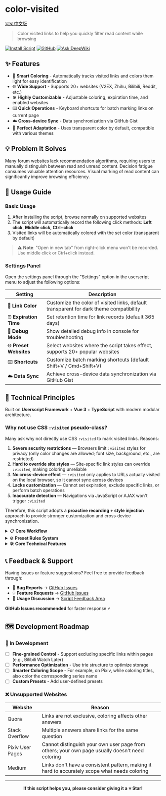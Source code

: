 # color-visited

[🇨🇳 中文版](README_zh.md)

> Color visited links to help you quickly filter read content while browsing

[![Install Script](https://img.shields.io/badge/Install-GreasyFork-blue)](https://greasyfork.org/zh-CN/scripts/523600-color-visited-%E5%AF%B9%E5%B7%B2%E8%AE%BF%E9%97%AE%E8%BF%87%E7%9A%84%E9%93%BE%E6%8E%A5%E6%9F%93%E8%89%B2)
[![GitHub](https://img.shields.io/badge/Source-GitHub-green)](https://github.com/chesha1/color-visited)
[![Ask DeepWiki](https://deepwiki.com/badge.svg)](https://deepwiki.com/chesha1/color-visited)


## ✨ Features

- 🎯 **Smart Coloring** - Automatically tracks visited links and colors them light for easy identification
- 🌐 **Wide Support** - Supports 20+ websites (V2EX, Zhihu, Bilibili, Reddit, etc.)
- ⚙️ **Highly Customizable** - Adjustable coloring, expiration time, and enabled websites
- ⌨️ **Quick Operations** - Keyboard shortcuts for batch marking links on current page
- ☁️ **Cross-device Sync** - Data synchronization via GitHub Gist
- 🎨 **Perfect Adaptation** - Uses transparent color by default, compatible with various themes

## 💡 Problem It Solves

Many forum websites lack recommendation algorithms, requiring users to manually distinguish between read and unread content. Decision fatigue consumes valuable attention resources. Visual marking of read content can significantly improve browsing efficiency.

## 🚀 Usage Guide

### Basic Usage
1. After installing the script, browse normally on supported websites
2. The script will automatically record the following click methods: **Left click**, **Middle click**, **Ctrl+click**
3. Visited links will be automatically colored with the set color (transparent by default)

> ⚠️ **Note**: "Open in new tab" from right-click menu won't be recorded. Use middle click or Ctrl+click instead.

### Settings Panel
Open the settings panel through the "Settings" option in the userscript menu to adjust the following options:

| Setting | Description |
|---------|-------------|
| 🎨 **Link Color** | Customize the color of visited links, default transparent for dark theme compatibility |
| ⏰ **Expiration Time** | Set retention time for link records (default 365 days) |
| 🐛 **Debug Mode** | Show detailed debug info in console for troubleshooting |
| 🌐 **Preset Websites** | Select websites where the script takes effect, supports 20+ popular websites |
| ⌨️ **Shortcuts** | Customize batch marking shortcuts (default Shift+V / Cmd+Shift+V) |
| ☁️ **Data Sync** | Achieve cross-device data synchronization via GitHub Gist |

## 🔧 Technical Principles

Built on **Userscript Framework** + **Vue 3** + **TypeScript** with modern modular architecture.

### Why not use CSS `:visited` pseudo-class?

Many ask why not directly use CSS `:visited` to mark visited links. Reasons:

1. **Severe security restrictions** — Browsers limit `:visited` styles for privacy (only color changes are allowed; font size, background, etc., are restricted)
2. **Hard to override site styles** — Site-specific link styles can override `:visited`, making coloring unreliable
3. **No cross‑device effect** — `:visited` only applies to URLs actually visited on the local browser, so it cannot sync across devices
4. **Lacks customization** — Cannot set expiration, exclude specific links, or perform batch operations
5. **Inaccurate detection** — Navigations via JavaScript or AJAX won't trigger `:visited`

Therefore, this script adopts a **proactive recording + style injection** approach to provide stronger customization and cross‑device synchronization.

<details>
<summary>📋 <strong>Core Workflow</strong></summary>

1. **Page Detection** → Determine script activation through preset rules
2. **Link Monitoring** → Event delegation listens for link clicks (left/middle/Ctrl+click)
3. **State Recording** → Store URL and timestamp to GM local storage
4. **Style Coloring** → Dynamic CSS injection + class name addition for visual marking
5. **Dynamic Updates** → MutationObserver monitors DOM changes to handle new links

</details>

<details>
<summary>⚙️ <strong>Preset Rules System</strong></summary>

- Each website defines `pages` (running pages) and `patterns` (coloring links) regex rules
- Auto-generates `@include` rules from configuration during build
- Secondary URL matching check at runtime (handles SPA routing)
- Supports user dynamic enable/disable of websites

</details>

<details>
<summary>🛠️ <strong>Core Technical Features</strong></summary>

- **Shadow DOM Isolation** - Vue app completely independent, doesn't interfere with page styles
- **Event Delegation** - Document-level listening, perfectly handles dynamic content
- **URL Normalization** - Intelligently removes query parameters for better matching accuracy
- **GM API Integration** - Reliable local persistent storage
- **Cross-device Sync** - GitHub Gist cloud sync + automatic conflict resolution

</details>

## 📞 Feedback & Support

Having issues or feature suggestions? Feel free to provide feedback through:

- 🐛 **Bug Reports** → [GitHub Issues](https://github.com/chesha1/color-visited/issues)
- 💡 **Feature Requests** → [GitHub Issues](https://github.com/chesha1/color-visited/issues)
- 💬 **Usage Discussion** → [Script Feedback Area](https://greasyfork.org/zh-CN/scripts/523600-color-visited-%E5%AF%B9%E5%B7%B2%E8%AE%BF%E9%97%AE%E8%BF%87%E7%9A%84%E9%93%BE%E6%8E%A5%E6%9F%93%E8%89%B2/feedback)

**GitHub Issues recommended** for faster response ⚡

## 🗺️ Development Roadmap

### 🚧 In Development
- [ ] **Fine-grained Control** - Support excluding specific links within pages (e.g., Bilibili Watch Later)
- [ ] **Performance Optimization** - Use trie structure to optimize storage
- [ ] **Smarter Coloring Scope** - For example, on Pixiv, while coloring titles, also color the corresponding series name
- [ ] **Custom Presets** - Add user-defined presets

### ❌ Unsupported Websites

| Website | Reason |
|---------|--------|
| Quora | Links are not exclusive, coloring affects other answers |
| Stack Overflow | Multiple answers share links for the same question |
| Pixiv User Pages | Cannot distinguish your own user page from others; your own page usually doesn't need coloring |
| Medium | Links don't have a consistent pattern, making it hard to accurately scope what needs coloring |

---

<div align="center">

**If this script helps you, please consider giving it a ⭐ Star!**

</div>